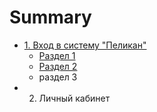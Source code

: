 # Summary

* [1.    Вход в систему "Пеликан"](README.md)
   * [Раздел 1](razdel_1.md)
   * [Раздел 2](razdel_2.md)
   * раздел 3
* 2.	Личный кабинет 

